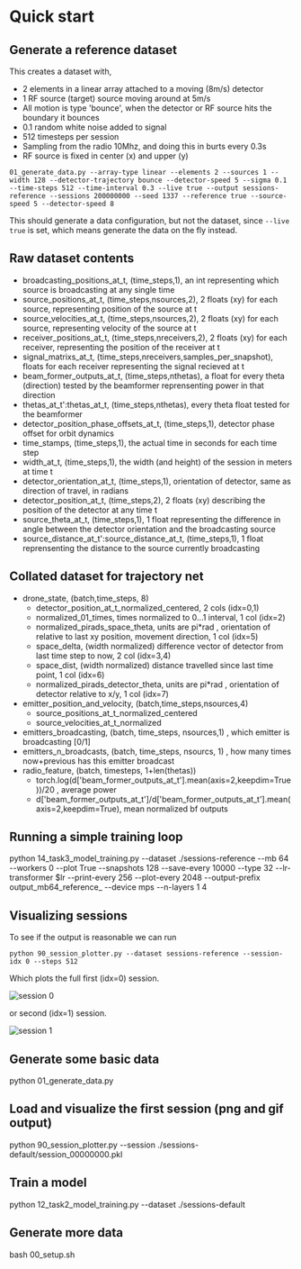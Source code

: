 # Quick start

## Generate a reference dataset 

This creates a dataset with,
- 2 elements in a linear array attached to a moving (8m/s) detector
- 1 RF source (target) source moving around at 5m/s
- All motion is type 'bounce', when the detector or RF source hits the boundary it bounces
- 0.1 random white noise added to signal
- 512 timesteps per session
- Sampling from the radio 10Mhz, and doing this in burts every 0.3s
- RF source is fixed in center (x) and upper (y)

```01_generate_data.py --array-type linear --elements 2 --sources 1 --width 128 --detector-trajectory bounce --detector-speed 5 --sigma 0.1 --time-steps 512 --time-interval 0.3 --live true --output sessions-reference --sessions 200000000 --seed 1337 --reference true --source-speed 5 --detector-speed 8```

This should generate a data configuration, but not the dataset, since `--live true` is set, which means generate the data on the fly instead. 

## Raw dataset contents

- broadcasting_positions_at_t, (time_steps,1), an int representing which source is broadcasting at any single time
- source_positions_at_t, (time_steps,nsources,2), 2 floats (xy) for each source, representing position of the source at t
- source_velocities_at_t, (time_steps,nsources,2), 2 floats (xy) for each source, representing velocity of the source at t
- receiver_positions_at_t, (time_steps,nreceivers,2), 2 floats (xy) for each receiver, representing the position of the receiver at t
- signal_matrixs_at_t, (time_steps,nreceivers,samples_per_snapshot), floats for each receiver representing the signal recieved at t
- beam_former_outputs_at_t, (time_steps,nthetas), a float for every theta (direction) tested by the beamformer reprensenting power in that direction
- thetas_at_t':thetas_at_t, (time_steps,nthetas), every theta float tested for the beamformer
- detector_position_phase_offsets_at_t, (time_steps,1), detector phase offset for orbit dynamics
- time_stamps, (time_steps,1), the actual time in seconds for each time step
- width_at_t, (time_steps,1), the width (and height) of the session in meters at time t
- detector_orientation_at_t, (time_steps,1), orientation of detector, same as direction of travel, in radians
- detector_position_at_t, (time_steps,2), 2 floats (xy) describing the position of the detector at any time t
- source_theta_at_t, (time_steps,1), 1 float representing the difference in angle between the detector orientation and the broadcasting source
- source_distance_at_t':source_distance_at_t, (time_steps,1), 1 float reprensenting the distance to the source currently broadcasting

## Collated dataset for trajectory net

- drone_state, (batch,time_steps, 8) 
	- detector_position_at_t_normalized_centered, 2 cols (idx=0,1)
  - normalized_01_times, times normalized to 0...1 interval, 1 col (idx=2)
  - normalized_pirads_space_theta, units are pi*rad , orientation of relative to last xy position, movement direction, 1 col (idx=5)
  - space_delta, (width normalized) difference vector of detector from last time step to now, 2 col (idx=3,4)
  - space_dist, (width normalized) distance travelled since last time point, 1 col (idx=6)
  - normalized_pirads_detector_theta, units are pi*rad , orientation of detector relative to x/y, 1 col (idx=7)
- emitter_position_and_velocity, (batch,time_steps,nsources,4)
  - source_positions_at_t_normalized_centered
  - source_velocities_at_t_normalized
- emitters_broadcasting, (batch, time_steps, nsources,1) , which emitter is broadcasting [0/1]
- emitters_n_broadcasts, (batch, time_steps, nsourcs, 1) , how many times now+previous has this emitter broadcast
- radio_feature, (batch, timesteps, 1+len(thetas))
  - torch.log(d['beam_former_outputs_at_t'].mean(axis=2,keepdim=True))/20 , average power
  - d['beam_former_outputs_at_t']/d['beam_former_outputs_at_t'].mean(axis=2,keepdim=True), mean normalized bf outputs

## Running a simple training loop

python 14_task3_model_training.py --dataset ./sessions-reference  --mb 64 --workers 0 --plot True --snapshots 128 --save-every 10000 --type 32 --lr-transformer $lr  --print-every 256 --plot-every 2048  --output-prefix output_mb64_reference_ --device mps --n-layers 1 4

## Visualizing sessions

To see if the output is reasonable we can run

```python 90_session_plotter.py --dataset sessions-reference --session-idx 0 --steps 512```

Which plots the full first (idx=0) session.

![session 0](https://www.dropbox.com/scl/fi/jto9rg6mz1wz47npfbmy1/session_reference_example0.gif?rlkey=0leqb8al5q9f09amqu4e4brqw&raw=1)

or second (idx=1) session.

![session 1](https://www.dropbox.com/scl/fi/j6uge055pw6ml0rd2mogv/session_reference_example1.gif?rlkey=1nd7ilix17jglm55kk7r073ar&raw=1)


## Generate some basic data
python 01_generate_data.py

## Load and visualize the first session (png and gif output)
python 90_session_plotter.py --session ./sessions-default/session_00000000.pkl 

## Train a model
python 12_task2_model_training.py --dataset ./sessions-default

## Generate more data
bash 00_setup.sh
